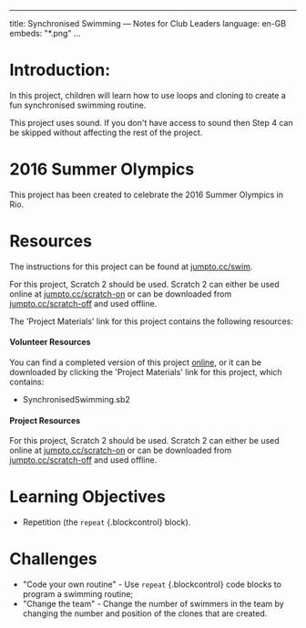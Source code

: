 * * *

title: Synchronised Swimming — Notes for Club Leaders language: en-GB embeds: "*.png" ...

# Introduction:

In this project, children will learn how to use loops and cloning to create a fun synchronised swimming routine.

This project uses sound. If you don't have access to sound then Step 4 can be skipped without affecting the rest of the project.

# 2016 Summer Olympics

This project has been created to celebrate the 2016 Summer Olympics in Rio.

# Resources

The instructions for this project can be found at [jumpto.cc/swim](http://jumpto.cc/swim).

For this project, Scratch 2 should be used. Scratch 2 can either be used online at [jumpto.cc/scratch-on](http://jumpto.cc/scratch-on) or can be downloaded from [jumpto.cc/scratch-off](http://jumpto.cc/scratch-off) and used offline.

The 'Project Materials' link for this project contains the following resources:

#### Volunteer Resources

You can find a completed version of this project [online](http://scratch.mit.edu/projects/113149575/#editor), or it can be downloaded by clicking the 'Project Materials' link for this project, which contains:

+ SynchronisedSwimming.sb2

#### Project Resources

For this project, Scratch 2 should be used. Scratch 2 can either be used online at [jumpto.cc/scratch-on](http://jumpto.cc/scratch-on) or can be downloaded from [jumpto.cc/scratch-off](http://jumpto.cc/scratch-off) and used offline.

# Learning Objectives

+ Repetition (the `repeat` {.blockcontrol} block).

# Challenges

+ "Code your own routine" - Use `repeat` {.blockcontrol} code blocks to program a swimming routine;
+ "Change the team" - Change the number of swimmers in the team by changing the number and position of the clones that are created.